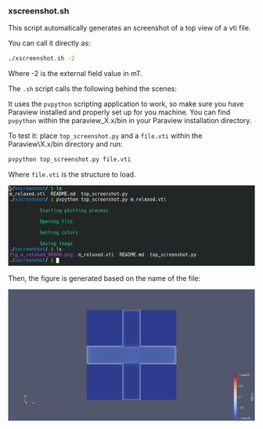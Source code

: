 ### xscreenshot.sh

This script automatically generates an screenshot of a top view of a vti file.

You can call it directly as:

```bash
./xscreenshot.sh -2
```
Where -2 is the external field value in mT.

The `.sh` script calls the following behind the scenes:

It uses the `pvpython` scripting application to work, so make sure you have Paraview installed and properly set up for you machine. You can find `pvpython` within the paraview\_X.x/bin in your Paraview installation directory. 

To test it: place `top_screenshot.py` and a `file.vti` within the Paraview\X.x/bin directory and run:

```bash
pvpython top_screenshot.py file.vti 
```

Where `file.vti` is the structure to load.

![Example of the top view automatic generation](../../assets/xscreenshot_001.png)

Then, the figure is generated based on the name of the file:

![Plot generated automatically](../../assets/xscreenshot_002.png)
